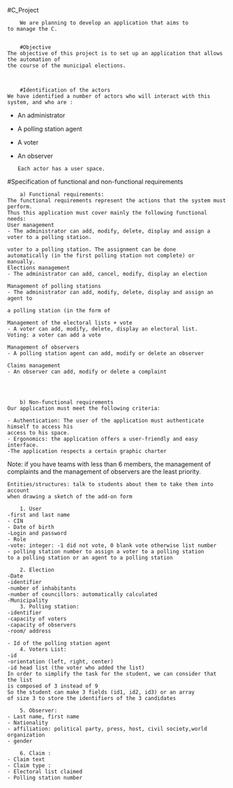 #C_Project

    	We are planning to develop an application that aims to
	to manage the C.
			
						
		#Objective
	The objective of this project is to set up an application that allows the automation of
	the course of the municipal elections.
	


		#Identification of the actors
	We have identified a number of actors who will interact with this system, and who are :
  - An administrator
  - A polling station agent
  - A voter
  - An observer

    	Each actor has a user space.




#Specification of functional and non-functional requirements

		a) Functional requirements:
	The functional requirements represent the actions that the system must perform.
	Thus this application must cover mainly the following functional needs:
	User management
	- The administrator can add, modify, delete, display and assign a voter to a polling station.

	voter to a polling station. The assignment can be done
	automatically (in the first polling station not complete) or
	manually.
	Elections management
	- The administrator can add, cancel, modify, display an election

	Management of polling stations
	- The administrator can add, modify, delete, display and assign an agent to

	a polling station (in the form of

	Management of the electoral lists + vote
	- A voter can add, modify, delete, display an electoral list.
	Voting: a voter can add a vote

	Management of observers
	- A polling station agent can add, modify or delete an observer

	Claims management
	- An observer can add, modify or delete a complaint




		b) Non-functional requirements
	Our application must meet the following criteria:

	- Authentication: The user of the application must authenticate himself to access his
	access to his space.
	- Ergonomics: the application offers a user-friendly and easy interface.
	-The application respects a certain graphic charter
   Note: if you have teams with less than 6 members,
	the management of complaints and the management of observers are the least priority.

	Entities/structures: talk to students about them to take them into account
	when drawing a sketch of the add-on form

		1. User
	-first and last name
	- CIN
	- Date of birth
	-Login and password
	- Role
	-vote: integer: -1 did not vote, 0 blank vote otherwise list number
	- polling station number to assign a voter to a polling station
	to a polling station or an agent to a polling station

		2. Election
	-Date
	-identifier
	-number of inhabitants
	-number of councillors: automatically calculated
	-Municipality
		3. Polling station:
	-identifier
	-capacity of voters
	-capacity of observers
	-room/ address

	- Id of the polling station agent
		4. Voters List:
	-id
	-orientation (left, right, center)
	-id head list (the voter who added the list)
	In order to simplify the task for the student, we can consider that the list
	is composed of 3 instead of 9
	So the student can make 3 fields (id1, id2, id3) or an array
	of size 3 to store the identifiers of the 3 candidates

		5. Observer:
	- Last name, first name
	- Nationality
	- affiliation: political party, press, host, civil society,world organization
	- gender

		6. Claim :
	- Claim text
	- Claim type :
	- Electoral list claimed
	- Polling station number
